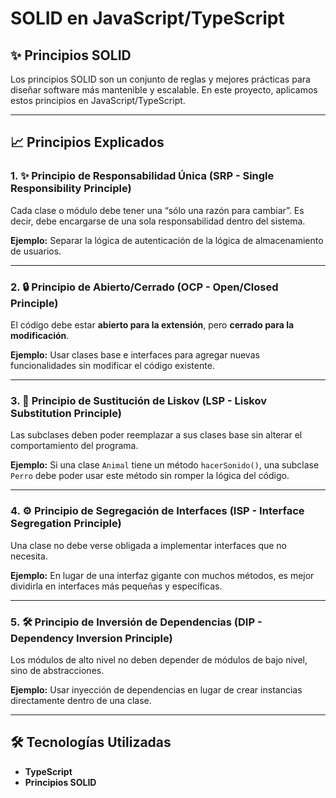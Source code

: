 # SOLID en JavaScript/TypeScript

## ✨ Principios SOLID
Los principios SOLID son un conjunto de reglas y mejores prácticas para diseñar software más mantenible y escalable. En este proyecto, aplicamos estos principios en JavaScript/TypeScript.

---

## 📈 Principios Explicados

### 1. ✨ Principio de Responsabilidad Única (SRP - Single Responsibility Principle)
Cada clase o módulo debe tener una “sólo una razón para cambiar”. Es decir, debe encargarse de una sola responsabilidad dentro del sistema.

**Ejemplo:** Separar la lógica de autenticación de la lógica de almacenamiento de usuarios.

---

### 2. 🔒 Principio de Abierto/Cerrado (OCP - Open/Closed Principle)
El código debe estar **abierto para la extensión**, pero **cerrado para la modificación**.

**Ejemplo:** Usar clases base e interfaces para agregar nuevas funcionalidades sin modificar el código existente.

---

### 3. 🐶 Principio de Sustitución de Liskov (LSP - Liskov Substitution Principle)
Las subclases deben poder reemplazar a sus clases base sin alterar el comportamiento del programa.

**Ejemplo:** Si una clase `Animal` tiene un método `hacerSonido()`, una subclase `Perro` debe poder usar este método sin romper la lógica del código.

---

### 4. ⚙️ Principio de Segregación de Interfaces (ISP - Interface Segregation Principle)
Una clase no debe verse obligada a implementar interfaces que no necesita.

**Ejemplo:** En lugar de una interfaz gigante con muchos métodos, es mejor dividirla en interfaces más pequeñas y específicas.

---

### 5. 🛠️ Principio de Inversión de Dependencias (DIP - Dependency Inversion Principle)
Los módulos de alto nivel no deben depender de módulos de bajo nivel, sino de abstracciones.

**Ejemplo:** Usar inyección de dependencias en lugar de crear instancias directamente dentro de una clase.

---

## 🛠️ Tecnologías Utilizadas
- **TypeScript**
- **Principios SOLID**


